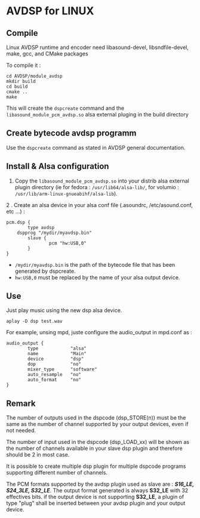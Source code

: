 # AVDSP for LINUX

## Compile

Linux AVDSP runtime and encoder need libasound-devel, libsndfile-devel, make, gcc, and CMake packages

To compile it : 
```
cd AVDSP/module_avdsp
mkdir build
cd build
cmake ..
make 
```

This will create the `dspcreate` command and the  `libasound_module_pcm_avdsp.so` alsa external pluging in the build directory

## Create bytecode avdsp programm

Use the `dspcreate` command as stated in AVDSP general documentation.

## Install & Alsa configuration

1. Copy the `libasound_module_pcm_avdsp.so` into your distrib alsa external plugin directory (ie for fedora : `/usr/lib64/alsa-lib/`, for volumio : `/usr/lib/arm-linux-gnueabihf/alsa-lib`).

2 . Create an alsa device in your alsa conf file (.asoundrc, /etc/asound.conf, etc ...) :

```
pcm.dsp {
        type avdsp
	dspprog "/mydir/myavdsp.bin"
        slave {
                pcm "hw:USB,0"
        }
}
```

* `/mydir/myavdsp.bin` is the path of the bytecode file that has been generated by dspcreate.
* `hw:USB,0` must be replaced by the name of your alsa output device.


 ## Use

Just play music using the new dsp alsa device.

```
aplay -D dsp test.wav
```

For example, unsing mpd, juste configure the audio_output in mpd.conf as :

```
audio_output {
        type            "alsa"
        name            "Main"
        device          "dsp"
        dop             "no"
        mixer_type      "software"
        auto_resample   "no"
        auto_format     "no"
}
```

 ## Remark
 
The number of outputs used in the dspcode (dsp\_STORE(n)) must be the same as the number of channel supported by your output devices, even if not needed. 

The number of input used in the dspcode (dsp\_LOAD_xx) will be shown as the number of channels available in your slave dsp plugin and therefore should be 2 in most case. 

It is possible to create multiple dsp plugin for multiple dspcode programs supporting different number of channels.

The PCM formats supported by the avdsp plugin used as slave are : **_S16\_LE, S24\_3LE, S32\_LE_**.
The output format generated is always **S32\_LE** with 32 effectives bits.
if the output device is not supporting **S32\_LE**, a plugin of type "plug" shall be inserted between your avdsp plugin and your output device.  
